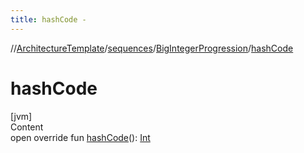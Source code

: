 ```yaml
---
title: hashCode -
---
```

//[ArchitectureTemplate](../../index.md)/[sequences](../index.md)/[BigIntegerProgression](index.md)/[hashCode](hash-code.md)



# hashCode  
[jvm]  
Content  
open override fun [hashCode](hash-code.md)(): [Int](https://kotlinlang.org/api/latest/jvm/stdlib/kotlin/-int/index.html)  



